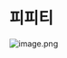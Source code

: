 # 피피티

![image.png](%E1%84%91%E1%85%B5%E1%84%91%E1%85%B5%E1%84%90%E1%85%B5%201530fda174e780cab134fd596821371e/image.png)